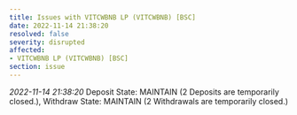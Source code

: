 ```yaml
---
title: Issues with VITCWBNB LP (VITCWBNB) [BSC]
date: 2022-11-14 21:38:20
resolved: false
severity: disrupted
affected:
- VITCWBNB LP (VITCWBNB) [BSC]
section: issue
---
```


*2022-11-14 21:38:20* Deposit State: MAINTAIN (2 Deposits are temporarily closed.), Withdraw State: MAINTAIN (2 Withdrawals are temporarily closed.)